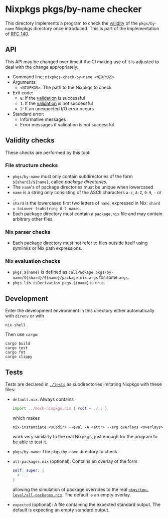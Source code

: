 # Nixpkgs pkgs/by-name checker

This directory implements a program to check the [validity](#validity-checks) of the `pkgs/by-name` Nixpkgs directory once introduced.
This is part of the implementation of [RFC 140](https://github.com/NixOS/rfcs/pull/140).

## API

This API may be changed over time if the CI making use of it is adjusted to deal with the change appropriately.

- Command line: `nixpkgs-check-by-name <NIXPKGS>`
- Arguments:
  - `<NIXPKGS>`: The path to the Nixpkgs to check
- Exit code:
  - `0`: If the [validation](#validity-checks) is successful
  - `1`: If the [validation](#validity-checks) is not successful
  - `2`: If an unexpected I/O error occurs
- Standard error:
  - Informative messages
  - Error messages if validation is not successful

## Validity checks

These checks are performed by this tool:

### File structure checks
- `pkgs/by-name` must only contain subdirectories of the form `${shard}/${name}`, called _package directories_.
- The `name`'s of package directories must be unique when lowercased
- `name` is a string only consisting of the ASCII characters `a-z`, `A-Z`, `0-9`, `-` or `_`.
- `shard` is the lowercased first two letters of `name`, expressed in Nix: `shard = toLower (substring 0 2 name)`.
- Each package directory must contain a `package.nix` file and may contain arbitrary other files.

### Nix parser checks
- Each package directory must not refer to files outside itself using symlinks or Nix path expressions.

### Nix evaluation checks
- `pkgs.${name}` is defined as `callPackage pkgs/by-name/${shard}/${name}/package.nix args` for some `args`.
- `pkgs.lib.isDerivation pkgs.${name}` is `true`.

## Development

Enter the development environment in this directory either automatically with `direnv` or with
```
nix-shell
```

Then use `cargo`:
```
cargo build
cargo test
cargo fmt
cargo clippy
```

## Tests

Tests are declared in [`./tests`](./tests) as subdirectories imitating Nixpkgs with these files:
- `default.nix`:
  Always contains
  ```nix
  import ../mock-nixpkgs.nix { root = ./.; }
  ```
  which makes
  ```
  nix-instantiate <subdir> --eval -A <attr> --arg overlays <overlays>
  ```
  work very similarly to the real Nixpkgs, just enough for the program to be able to test it.
- `pkgs/by-name`:
  The `pkgs/by-name` directory to check.

- `all-packages.nix` (optional):
  Contains an overlay of the form
  ```nix
  self: super: {
    # ...
  }
  ```
  allowing the simulation of package overrides to the real [`pkgs/top-level/all-packages.nix`](../../top-level/all-packages.nix`).
  The default is an empty overlay.

- `expected` (optional):
  A file containing the expected standard output.
  The default is expecting an empty standard output.
